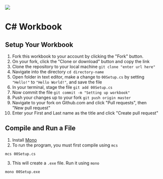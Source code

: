 ![](https://camo.githubusercontent.com/b83dac05ace44c8c5c14589709f1016f34adf331/687474703a2f2f737461746963312e73717561726573706163652e636f6d2f7374617469632f3533386633666364653462303563356665636337613430652f742f3533386634386134653462303064393465386332353362332f313435333339363633323537362f3f666f726d61743d34303077)
# C# Workbook

## Setup Your Workbook
1. Fork this workbook to your account by clicking the "Fork" button.
2. On your fork, click the "Clone or download" button and copy the link
3. Clone the repository to your local machine `git clone "enter url here"`
4. Navigate into the directory `cd directory-name`
5. Open folder in text editor, make a change to `00Setup.cs` by setting `"Hello!"` to `"Hello World!"`, and save the file
6. In your terminal, stage the file `git add 00Setup.cs`
7. Now commit the file `git commit -m "Setting up workbook"`
8. Push your changes up to your fork `git push origin master`
9. Navigate to your fork on Github.com and click "Pull requests", then "New pull request"
10. Enter your First and Last name as the title and click "Create pull request"

## Compile and Run a File
1. Install [Mono](http://www.mono-project.com/download/)
2. To run the program, you must first compile using `mcs`
  ```
  mcs 00Setup.cs
  ```
3. This will create a `.exe` file. Run it using `mono`
  ```
  mono 00Setup.exe
  ```
